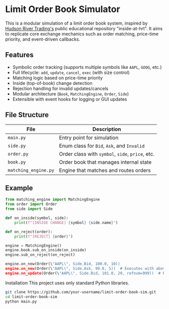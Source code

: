 # Limit Order Book Simulator

This is a modular simulation of a limit order book system, inspired by [Hudson River Trading's](https://github.com/hudson-trading/inside-at-hrt) public educational repository "inside-at-hrt". It aims to replicate core exchange mechanics such as order matching, price-time priority, and event-driven callbacks.

## Features

- Symbolic order tracking (supports multiple symbols like `AAPL`, `GOOG`, etc.)
- Full lifecycle: `add`, `update`, `cancel`, `exec` (with size control)
- Matching logic based on price-time priority
- Inside (top-of-book) change detection
- Rejection handling for invalid updates/cancels
- Modular architecture (`Book`, `MatchingEngine`, `Order`, `Side`)
- Extensible with event hooks for logging or GUI updates

## File Structure

| File                  | Description                                   |
|-----------------------|-----------------------------------------------|
| `main.py`             | Entry point for simulation                    |
| `side.py`             | Enum class for `Bid`, `Ask`, and `Invalid`    |
| `order.py`            | Order class with `symbol`, `side`, `price`, etc. |
| `book.py`             | Order book that manages internal state        |
| `matching_engine.py`  | Engine that matches and routes orders         |

## Example 

```python
from matching_engine import MatchingEngine
from order import Order
from side import Side

def on_inside(symbol, side):
    print(f"[INSIDE CHANGE] {symbol} {side.name}")

def on_reject(order):
    print(f"[REJECT] {order}")

engine = MatchingEngine()
engine.book.sub_on_inside(on_inside)
engine.sub_on_reject(on_reject)

engine.on_new(Order(\"AAPL\", Side.Bid, 100.0, 10))
engine.on_new(Order(\"AAPL\", Side.Ask, 99.0, 5))  # Executes with above
engine.on_update(Order(\"AAPL\", Side.Bid, 101.0, 20, refnum=999))  # Rejected
```


Installation
This project uses only standard Python libraries.

```bash
git clone https://github.com/your-username/limit-order-book-sim.git
cd limit-order-book-sim
python main.py
```

